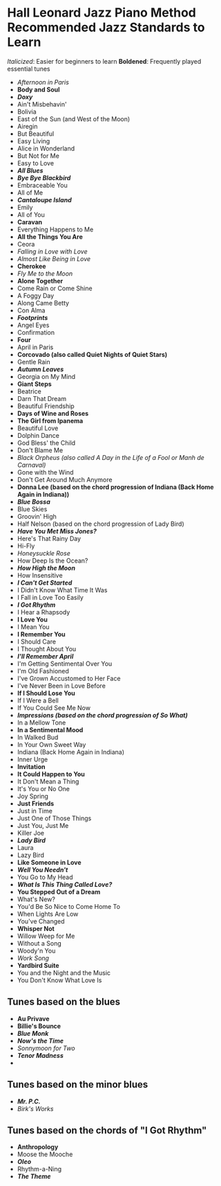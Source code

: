 # Hall Leonard Jazz Piano Method Recommended Jazz Standards to Learn

*Italicized*: Easier for beginners to learn
**Boldened**: Frequently played essential tunes

- *Afternoon in Paris*
- **Body and Soul**
- ***Doxy***
- Ain't Misbehavin'
- Bolivia
- East of the Sun (and West of the Moon)
- Airegin
- But Beautiful
- Easy Living
- Alice in Wonderland
- But Not for Me
- Easy to Love
- ***All Blues***
- ***Bye Bye Blackbird***
- Embraceable You
- All of Me
- ***Cantaloupe Island***
- Emily
- All of You
- **Caravan**
- Everything Happens to Me
- **All the Things You Are**
- Ceora
- *Falling in Love with Love* 
- *Almost Like Being in Love*
- **Cherokee**
- *Fly Me to the Moon*
- **Alone Together**
- Come Rain or Come Shine
- A Foggy Day
- Along Came Betty
- Con Alma
- ***Footprints***
- Angel Eyes
- Confirmation
- **Four**
- April in Paris
- **Corcovado (also called Quiet Nights of Quiet Stars)**
- Gentle Rain
- ***Autumn Leaves***
- Georgia on My Mind
- **Giant Steps**
- Beatrice
- Darn That Dream
- Beautiful Friendship
- **Days of Wine and Roses**
- **The Girl from Ipanema**
- Beautiful Love
- Dolphin Dance
- God Bless' the Child
- Don't Blame Me
- *Black Orpheus (also called A Day in the Life of a Fool or Manh de Carnaval)*
- Gone with the Wind
- Don't Get Around Much Anymore
- **Donna Lee (based on the chord progression of Indiana (Back Home Again in Indiana))**
- ***Blue Bossa***
- Blue Skies
- Groovin' High
- Half Nelson (based on the chord progression of Lady Bird)
- ***Have You Met Miss Jones?***
- Here's That Rainy Day
- Hi-Fly
- *Honeysuckle Rose*
- How Deep Is the Ocean?
- ***How High the Moon***
- How Insensitive
- ***I Can't Get Started***
- I Didn't Know What Time It Was
- I Fall in Love Too Easily
- ***I Got Rhythm***
- I Hear a Rhapsody
- **I Love You**
- I Mean You
- **I Remember You**
- I Should Care
- I Thought About You
- ***I'll Remember April***
- I'm Getting Sentimental Over You
- I'm Old Fashioned
- I've Grown Accustomed to Her Face
- I've Never Been in Love Before
- **If I Should Lose You**
- If I Were a Bell
- If You Could See Me Now
- ***Impressions (based on the chord progression of So What)***
- In a Mellow Tone
- **In a Sentimental Mood**
- In Walked Bud
- In Your Own Sweet Way
- Indiana (Back Home Again in Indiana)
- Inner Urge
- **Invitation**
- **It Could Happen to You**
- It Don't Mean a Thing
- It's You or No One
- Joy Spring
- **Just Friends**
- Just in Time
- Just One of Those Things
- Just You, Just Me
- Killer Joe
- ***Lady Bird***
- Laura
- Lazy Bird
- **Like Someone in Love**
- ***Well You Needn't***
- You Go to My Head
- ***What Is This Thing Called Love?***
- **You Stepped Out of a Dream**
- What's New?
- You'd Be So Nice to Come Home To
- When Lights Are Low
- You've Changed
- **Whisper Not**
- Willow Weep for Me
- Without a Song
- Woody'n You
- *Work Song*
- **Yardbird Suite**
- You and the Night and the Music
- You Don't Know What Love Is

## Tunes based on the blues
- **Au Privave**
- **Billie's Bounce**
- ***Blue Monk***
- ***Now's the Time***
- *Sonnymoon for Two*
- ***Tenor Madness***
- 
## Tunes based on the minor blues
- ***Mr. P.C.***
- *Birk's Works*

## Tunes based on the chords of "I Got Rhythm"
- **Anthropology**
- Moose the Mooche
- ***Oleo***
- Rhythm-a-Ning
- ***The Theme***
